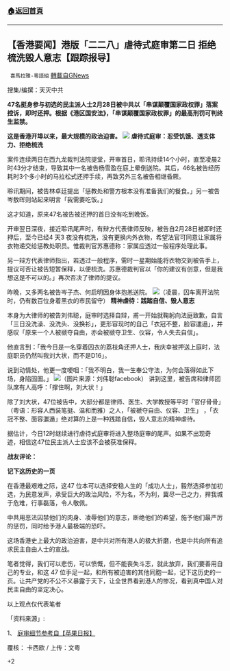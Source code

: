 ###  [:house:返回首頁](https://github.com/ourhimalayas/txt)
---

## 【香港要闻】港版「二二八」虐待式庭审第二日 拒绝梳洗毁人意志【跟踪报导】
` 喜馬拉雅-粵語組` [轉載自GNews](https://gnews.org/zh-hans/944049/)

搜集/编撰：天灭中共

**47名挺身参与初选的民主派人士2月28日被中共以「串谋颠覆国家政权罪」落案控诉，即时还押。根据《港区国安法》，「串谋颠覆国家政权罪」的最高刑罚可判终生监禁。**

**这是香港开埠以来，最大规模的政治迫害。**
![]()![](https://gnews.org/wp-content/uploads/2021/03/image001-2.jpg)
**虐待式庭审：忍受饥饿、透支体力、拒绝梳洗**

案件连续两日在西九龙裁判法院提堂，开审首日，聆讯持续14个小时，直至凌晨2时43分才结束，导致其中一名被告杨雪盈在庭上晕倒送院。其后，46名被告经历耗时3个多小时的马拉松式还押手续，再致另外三名被告相继昏厥。

聆讯期间，被告林卓廷提出「惩教处和警方根本没有准备我们的餐食。」另一被告岑敖晖则站起来明言「我需要吃饭。」

这才知道，原来47名被告被​​还押的首日没有吃到晚饭。

开审翌日深夜，接近聆讯尾声时，有辩方代表律师反映，被告自2月28日被即时还押后，至今已经4 天3 夜没有梳洗，没有更换内外衣物，希望法官可同意让家属将衣物递交给惩教处职员。惟裁判官苏惠德称：家属应透过一般程序处理此事。

另一辩方代表律师指出，若透过一般程序，需时一星期始能将衣物交到被告手上，提议可否让被告短暂保释，以便梳洗。苏惠德裁判官以「你的建议有创意，但是我想这是不可以的。」再次否决了律师的提议。

昨晚，又多两名被告岑子杰、何启明因身体抱恙送院。
![]()![](https://gnews.org/wp-content/uploads/2021/03/image003-7.jpg)（凌晨，囚车离开法院时，仍有数百位身着黑衣的市民留守）
**精神虐待：践踏自信、毁人意志**

本身为大律师的被告刘伟聪，庭审时选择自辩，甫一开始就鞠躬向法庭致歉，自言「三日没洗澡、没洗头、没换衫」，更形容现时的自己「衣冠不整，脸容邋遢」，并感叹「原来一个人被禠夺自由，亦会被禠夺卫生、仪容，令人失去自信」。

他直言到：「我今日是一名穿着囚衣的荔枝角还押人士，我庆幸被押送上庭时，法庭职员仍然叫我刘大状，而不是D16」。

说到动情处，他更一度哽咽：「我不明白，我一生奉公守法，为何会落得如此下场，身陷囹圄。」
![]()![](https://gnews.org/wp-content/uploads/2021/03/封面1-2.jpg)（图片来源：刘伟聪facebook）
讲到这里，被告席和律师团队席有人高呼：「撑住啊，刘大状！」

除了刘大状，47位被告中，大部分都是律师、医生、大学教授等平时「官仔骨骨」（粤语：形容人西装笔挺、温和而雅）之人，「被褫夺自由、仪容、卫生」 ，「衣冠不整、面容邋遢」绝对算的上是一种践踏自信，毁人意志的精神虐待。

据估计，今日12时继续进行虐待式庭审将进入整场庭审的尾声。如果不出现奇迹，相信这47位民主派人士应该不会被获准保释。

**战友评论：**

**记下这历史的一页**

在香港最艰难之际，这47 位本可以选择安稳人生的「成功人士」，毅然选择参加初选，为民意发声，承受巨大的政治风险，不为名，不为利，冀尽一己之力，捍我城于危难，行事磊落，令人敬佩。

中共用恶法囚禁他们的肉身、凌辱他们的意志，断绝他们的希望，施予他们最严厉的惩罚，同时给予港人最极端的恐吓。

这场香港史上最大的政治迫害，是中共对所有港人的极大折磨，也是中共向所有追求民主自由人士的宣战。

笔者觉得，我们可以悲伤，可以愤慨，但不能丧失斗志，就此放弃，我们要善用自己的专业，和这 47 位手足一起，和所有被迫害的其他同胞一起，记下这历史的一页。让共产党的不公不义暴露于天下，让全世界看到港人的惨况，看到真中国人对民主自由的坚定决心。

以上观点仅代表笔者

「资料来源」:

1、 [庭审细节参考自【苹果日报】](https://hk.appledaily.com/local/20210302/OFMFALX7KJBR5BLFAOJLVOXAWI/)

覆核： 卡西欧 / 上传：文粤

+2
